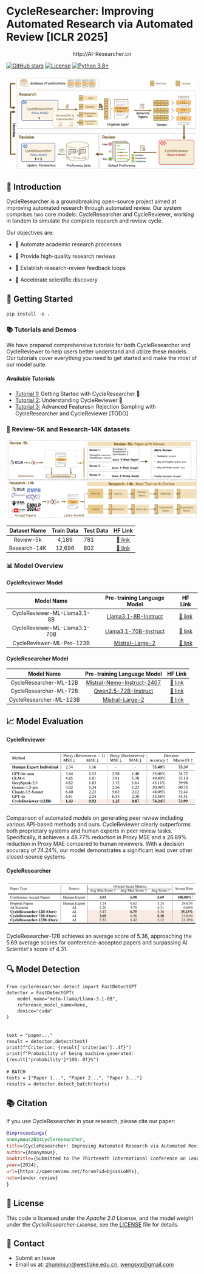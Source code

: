 # CycleResearcher: Improving Automated Research via Automated Review [ICLR 2025]

<center><a>http://AI-Researcher.cn</a></center>

[![GitHub stars](https://img.shields.io/github/stars/zhu-minjun/Researcher)](https://github.com/username/CycleResearcher/stargazers) [![License](https://img.shields.io/badge/License-Apache%202.0-blue.svg)](https://opensource.org/licenses/Apache-2.0) [![Python 3.8+](https://img.shields.io/badge/python-3.8+-blue.svg)](https://www.python.org/downloads/release/python-380/)



  ![](img/method.png)

## 🎯 Introduction

CycleResearcher is a groundbreaking open-source project aimed at improving automated research through automated review. Our system comprises two core models: CycleResearcher and CycleReviewer, working in tandem to simulate the complete research and review cycle.

Our objectives are:
- 🤖 Automate academic research processes

- 📝 Provide high-quality research reviews

- 🔄 Establish research-review feedback loops

- 🚀 Accelerate scientific discovery

  

## 🚀 Getting Started

`pip install -e .`

### 📚 Tutorials and Demos

We have prepared comprehensive tutorials for both CycleResearcher and CycleReviewer to help users better understand and utilize these models. Our tutorials cover everything you need to get started and make the most of our model suite.

##### Available Tutorials
- [Tutorial 1:]() Getting Started with CycleResearcher 🚀
- [Tutorial 2:]() Understanding CycleReviewer 📝
- [Tutorial 3:]() Advanced Features🔥 Rejection Sampling with CycleResearcher and CycleReviewer [TODO]



### 🔄 Review-5K and Research-14K datasets

  ![](img/dataset.png)

| Dataset Name | Train Data | Test Data |                           HF Link                            |
| :----------: | :--------: | --------- | :----------------------------------------------------------: |
|  Review-5k   |   4,189    | 781       | [🤗 link](https://huggingface.co/WestlakeNLP/WhizReviewer-ML-Llama3.1-8B) |
| Research-14K |   12,696   | 802       | [🤗 link](https://huggingface.co/WestlakeNLP/WhizReviewer-ML-Llama3.1-70B) |



### 📊 Model Overview

#### CycleReviewer Model

|          Model Name           |                 Pre-training Language Model                  |                           HF Link                            |
| :---------------------------: | :----------------------------------------------------------: | :----------------------------------------------------------: |
| CycleReviewer-ML-Llama3.1-8B  | [Llama3.1-8B-Instruct](https://huggingface.co/meta-llama/Meta-Llama-3.1-8B-Instruct) | [🤗 link](https://huggingface.co/WestlakeNLP/WhizReviewer-ML-Llama3.1-8B) |
| CycleReviewer-ML-Llama3.1-70B | [Llama3.1-70B-Instruct](https://huggingface.co/meta-llama/Meta-Llama-3.1-70B-Instruct) | [🤗 link](https://huggingface.co/WestlakeNLP/WhizReviewer-ML-Llama3.1-70B) |
|   CycleReviewer-ML-Pro-123B   | [Mistral-Large-2](https://huggingface.co/mistralai/Mistral-Large-Instruct-2407) | [🤗 link](https://huggingface.co/WestlakeNLP/WhizReviewer-ML-Pro-123B) |

#### CycleResearcher Model

|       Model Name        |                 Pre-training Language Model                  |                           HF Link                            |
| :---------------------: | :----------------------------------------------------------: | :----------------------------------------------------------: |
| CycleResearcher-ML-12B  | [Mistral-Nemo-Instruct-2407](https://huggingface.co/mistralai/Mistral-Nemo-Instruct-2407) | [🤗 link](https://huggingface.co/WestlakeNLP/CycleResearcher-ML-12B) |
| CycleResearcher-ML-72B  | [Qwen2.5-72B-Instruct](https://huggingface.co/Qwen/Qwen2.5-72B-Instruct) | [🤗 link](https://huggingface.co/WestlakeNLP/CycleResearcher-ML-72B) |
| CycleResearcher-ML-123B | [Mistral-Large-2](https://huggingface.co/mistralai/Mistral-Large-Instruct-2407) | [🤗 link](https://huggingface.co/WestlakeNLP/CycleResearcher-ML-123B) |



## 📈 Model Evaluation

#### CycleReviewer

  <img src="img/cyclereviewer.png"  />

Comparison of automated models on generating peer review including various API-based methods and ours. CycleReviewer clearly outperforms both proprietary systems and human experts in peer review tasks. Specifically, it achieves a 48.77\% reduction in Proxy MSE and a 26.89\% reduction in Proxy MAE compared to human reviewers. With a decision accuracy of 74.24\%, our model demonstrates a significant lead over other closed-source systems.

#### CycleResearcher

![.img/cycleresearcher.png](/img/cycleresearcher.png)

CycleResearcher-12B achieves an average score of 5.36, approaching the 5.69 average scores for conference-accepted papers and surpassing AI Scientist's score of 4.31.

## 🔍 Model Detection

```
from cycleresearcher.detect import FastDetectGPT
detector = FastDetectGPT(
    model_name="meta-llama/Llama-3.1-8B",
    reference_model_name=None, 
    device="cuda"
)


text = "paper..."
result = detector.detect(text)
print(f"Criterion: {result['criterion']:.4f}")
print(f"Probability of being machine-generated: {result['probability']*100:.0f}%")

# BATCH
texts = ["Paper 1...", "Paper 2...", "Paper 3..."]
results = detector.detect_batch(texts)
```



## 📚 Citation

If you use CycleResearcher in your research, please cite our paper:

```bibtex
@inproceedings{
anonymous2024cycleresearcher,
title={CycleResearcher: Improving Automated Research via Automated Review},
author={Anonymous},
booktitle={Submitted to The Thirteenth International Conference on Learning Representations},
year={2024},
url={https://openreview.net/forum?id=bjcsVLoHYs},
note={under review}
}
```

## 📄 License

This code is licensed under the *Apache 2.0* License, and the model weight under the *CycleResearcher-License*, see the [LICENSE](LICENSE.md) file for details.



## 📮 Contact

- Submit an Issue
- Email us at: zhuminjun@westlake.edu.cn, wengsyx@gmail.com
